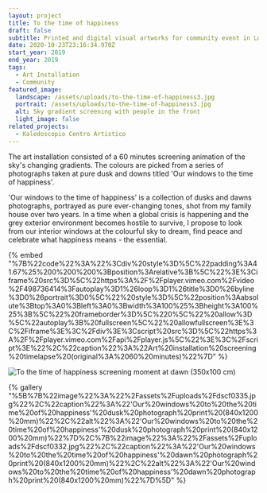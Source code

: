 ```yaml
---
layout: project
title: To the time of happiness
draft: false
subtitle: Printed and digital visual artworks for community event in London
date: 2020-10-23T23:16:34.970Z
start_year: 2019
end_year: 2019
tags:
  - Art Installation
  - Community
featured_image:
  landscape: /assets/uploads/to-the-time-of-happiness3.jpg
  portrait: /assets/uploads/to-the-time-of-happiness3.jpg
  alt: Sky gradient screening with people in the front
  light_image: false
related_projects:
  - Kaledoscopio Centro Artistico
---
```

The art installation consisted of a 60 minutes screening animation of the sky's changing gradients. The colours are picked from a series of photographs taken at pure dusk and downs titled 'Our windows to the time of happiness'.

'Our windows to the time of happiness' is a collection of dusks and dawns photographs, portrayed as pure ever-changing tones, shot from my family house over two years. In a time when a global crisis is happening and the grey exterior environment becomes hostile to survive, I propose to look from our interior windows at the colourful sky to dream, find peace and celebrate what happiness means - the essential.

{% embed "%7B%22code%22%3A%22%3Cdiv%20style%3D%5C%22padding%3A41.67%25%200%200%200%3Bposition%3Arelative%3B%5C%22%3E%3Ciframe%20src%3D%5C%22https%3A%2F%2Fplayer.vimeo.com%2Fvideo%2F498736414%3Fautoplay%3D1%26loop%3D1%26title%3D0%26byline%3D0%26portrait%3D0%5C%22%20style%3D%5C%22position%3Aabsolute%3Btop%3A0%3Bleft%3A0%3Bwidth%3A100%25%3Bheight%3A100%25%3B%5C%22%20frameborder%3D%5C%220%5C%22%20allow%3D%5C%22autoplay%3B%20fullscreen%5C%22%20allowfullscreen%3E%3C%2Fiframe%3E%3C%2Fdiv%3E%3Cscript%20src%3D%5C%22https%3A%2F%2Fplayer.vimeo.com%2Fapi%2Fplayer.js%5C%22%3E%3C%2Fscript%3E%22%2C%22caption%22%3A%22Art%20installation%20screening%20timelapse%20(original%3A%2060%20minutes)%22%7D" %}

![To the time of happiness screening moment at dawn (350x100 cm)](/assets/uploads/to-the-time-of-happiness-copy.jpg "To the time of happiness screening moment at dawn (300x100 cm)")

{% gallery "%5B%7B%22image%22%3A%22%2Fassets%2Fuploads%2Fdscf0335.jpg%22%2C%22caption%22%3A%22'Our%20windows%20to%20the%20time%20of%20happiness'%20dusk%20photograph%20print%20(840x1200%20mm)%22%2C%22alt%22%3A%22'Our%20windows%20to%20the%20time%20of%20happiness'%20dusk%20photograph%20print%20(840x1200%20mm)%22%7D%2C%7B%22image%22%3A%22%2Fassets%2Fuploads%2Fdscf0332.jpg%22%2C%22caption%22%3A%22'Our%20windows%20to%20the%20time%20of%20happiness'%20dawn%20photograph%20print%20(840x1200%20mm)%22%2C%22alt%22%3A%22'Our%20windows%20to%20the%20time%20of%20happiness'%20dawn%20photograph%20print%20(840x1200%20mm)%22%7D%5D" %}